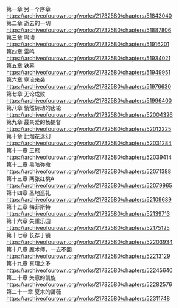 第一章 另一个序章 https://archiveofourown.org/works/21732580/chapters/51843040                                                            
第二章 逝去的一切 https://archiveofourown.org/works/21732580/chapters/51887806                                                              
第三章 鸣动 https://archiveofourown.org/works/21732580/chapters/51916201                                                                
第四章 雷鸣 https://archiveofourown.org/works/21732580/chapters/51934021                                                                  
第五章 铁幕 https://archiveofourown.org/works/21732580/chapters/51949951                                                             
第六章 寒流来袭 https://archiveofourown.org/works/21732580/chapters/51976630                                                             
第七章 无论成败 https://archiveofourown.org/works/21732580/chapters/51996400                                                               
第八章 悄然转动的齿轮 https://archiveofourown.org/works/21732580/chapters/52004326                                                       
第九章 最亲爱的杨提督 https://archiveofourown.org/works/21732580/chapters/52012225                                                          
第十章 比烟花迷幻 https://archiveofourown.org/works/21732580/chapters/52031284                                                             
第十一章 王冠 https://archiveofourown.org/works/21732580/chapters/52039414                                                                
第十二章 黑暗弥撒 https://archiveofourown.org/works/21732580/chapters/52071388                                                             
第十三章 两张红桃A https://archiveofourown.org/works/21732580/chapters/52079965                                                            
第十四章 圣地巡礼 https://archiveofourown.org/works/21732580/chapters/52109689                                                          
第十五章 梅菲斯特 https://archiveofourown.org/works/21732580/chapters/52139713                                                             
第十六章 失重乐园 https://archiveofourown.org/works/21732580/chapters/52175125                                                             
第十七章 长存于镜 https://archiveofourown.org/works/21732580/chapters/52203934                                                             
第十八章 魔术师，一去不回 https://archiveofourown.org/works/21732580/chapters/52213129                                                      
第十九章 真理之矛 https://archiveofourown.org/works/21732580/chapters/52245640                                                              
第二十章 失意的凯旋 https://archiveofourown.org/works/21732580/chapters/52282576                                                         
第二十一章 夏末的蔷薇 https://archiveofourown.org/works/21732580/chapters/52311748
